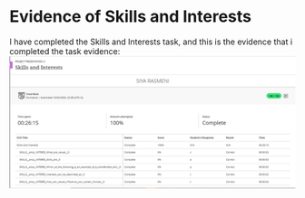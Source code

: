 # Evidence of Skills and Interests
I have completed the Skills and Interests task, and this is the evidence that i completed the task
evidence:![Skills and Interests](skills%20and%20interests.PNG)
